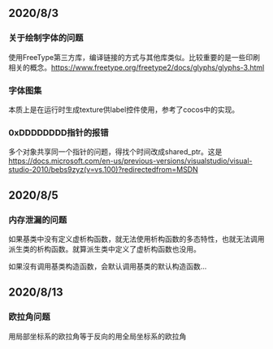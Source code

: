 ## 2020/8/3

### 关于绘制字体的问题
使用FreeType第三方库，编译链接的方式与其他库类似。比较重要的是一些印刷相关的概念。https://www.freetype.org/freetype2/docs/glyphs/glyphs-3.html

### 字体图集
本质上是在运行时生成texture供label控件使用，参考了cocos中的实现。

### 0xDDDDDDDD指针的报错
多个对象共享同一个指针的问题，得找个时间改成shared_ptr。这是
https://docs.microsoft.com/en-us/previous-versions/visualstudio/visual-studio-2010/bebs9zyz(v=vs.100)?redirectedfrom=MSDN



## 2020/8/5

### 内存泄漏的问题
如果基类中没有定义虚析构函数，就无法使用析构函数的多态特性，也就无法调用派生类的析构函数。就算派生类中定义了虚析构函数也没用。

如果沒有调用基类构造函数，会默认调用基类的默认构造函数...



## 2020/8/13

### 欧拉角问题
用局部坐标系的欧拉角等于反向的用全局坐标系的欧拉角